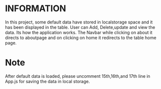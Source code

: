 # INFORMATION

In this project, some default data have stored in localstorage space and it has been displayed in the table. User can Add, Delete,update and view the data. Its how the application works. The Navbar while clicking on about it directs to aboutpage and on clicking on home it redirects to the table home page.

# Note

After default data is loaded, please uncomment 15th,16th,and 17th line in App.js for saving the data in local storage.
